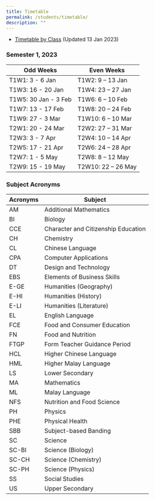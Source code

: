 ```yaml
---
title: Timetable
permalink: /students/timetable/
description: ""
---
```

- [Timetable by Class]() (Updated 13 Jan 2023)

### Semester 1, 2023



| Odd Weeks  | Even Weeks | 
| -------- | -------- | 
| T1W1: 3 - 6 Jan    | T1W2: 9 – 13 Jan    | 
| T1W3: 16 - 20 Jan    | T1W4: 23 – 27 Jan     | 
| T1W5: 30 Jan - 3 Feb   | T1W6: 6 – 10 Feb    | 
| T1W7: 13 - 17 Feb    | T1W8: 20 – 24 Feb     | 
| T1W9: 27 - 3 Mar   | T1W10: 6 – 10 Mar     | 
| T2W1: 20 - 24 Mar    | T2W2: 27 – 31 Mar    | 
| T2W3: 3 - 7 Apr    | T2W4: 10 – 14 Apr     | 
| T2W5: 17 - 21 Apr    | T2W6: 24 – 28 Apr    | 
| T2W7: 1 - 5 May   | T2W8: 8 – 12 May    | 
| T2W9: 15 - 19 May    | T2W10: 22 – 26 May     | 


### Subject Acronyms 



| Acronyms | Subject | 
| -------- | -------- | 
| AM    | Additional Mathematics     | 
| BI    | Biology     | 
| CCE    | Character and Citizenship Education     | 
|  CH     | Chemistry      | 
|  CL | Chinese Language    | 
|  CPA   | Computer Applications      | 
|   DT  | Design and Technology      | 
| EBS     | Elements of Business Skills      | 
|  E-GE    | Humanities (Geography)     | 
|   E-HI   | Humanities (History)      | 
|  E-LI    | Humanities (Literature)    | 
|  EL    | English Language     | 
|  FCE   | Food and Consumer Education     | 
|   FN   | Food and Nutrition      | 
|  FTGP   | Form Teacher Guidance Period     | 
|   HCL   | Higher Chinese Language      | 
|  HML    | Higher Malay Language      | 
|  LS   | Lower Secondary     | 
|   MA   | Mathematics     | 
|  ML    | Malay Language      | 
|   NFS   | Nutrition and Food Science      | 
|  PH    | Physics     | 
|  PHE    | Physical Health     | 
|   SBB   | Subject-based Banding     | 
|   SC   | Science      | 
|  SC-BI    | Science (Biology)      | 
|  SC-CH    | Science (Chemistry)    | 
|   SC-PH   | Science (Physics)     | 
|   SS   | Social Studies      | 
|  US    | Upper Secondary     | 
